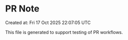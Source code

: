 # PR Note

Created at: Fri 17 Oct 2025 22:07:05 UTC

This file is generated to support testing of PR workflows.
